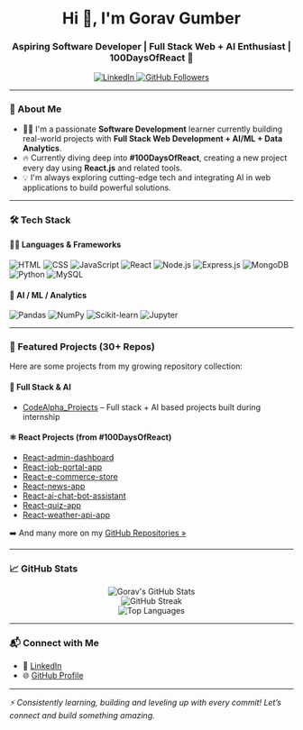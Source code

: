 <h1 align="center">Hi 👋, I'm Gorav Gumber</h1>
<h3 align="center">Aspiring Software Developer | Full Stack Web + AI Enthusiast | 100DaysOfReact 🚀</h3>

<p align="center">
  <a href="https://www.linkedin.com/in/gorav-gumber-9319a2342/" target="_blank">
    <img src="https://img.shields.io/badge/LinkedIn-Gorav Gumber-blue?style=flat-square&logo=linkedin" alt="LinkedIn">
  </a>
  <a href="https://github.com/Gauravg2630" target="_blank">
    <img src="https://img.shields.io/github/followers/Gauravg2630?label=Follow&style=social" alt="GitHub Followers">
  </a>
</p>

---

### 🧠 About Me

- 👨‍💻 I'm a passionate **Software Development** learner currently building real-world projects with **Full Stack Web Development + AI/ML + Data Analytics**.
- 🔥 Currently diving deep into **#100DaysOfReact**, creating a new project every day using **React.js** and related tools.
- 💡 I'm always exploring cutting-edge tech and integrating AI in web applications to build powerful solutions.

---

### 🛠️ Tech Stack

#### 👨‍💻 Languages & Frameworks
![HTML](https://img.shields.io/badge/-HTML5-E34F26?style=flat-square&logo=html5&logoColor=white)
![CSS](https://img.shields.io/badge/-CSS3-1572B6?style=flat-square&logo=css3)
![JavaScript](https://img.shields.io/badge/-JavaScript-F7DF1E?style=flat-square&logo=javascript&logoColor=black)
![React](https://img.shields.io/badge/-React-61DAFB?style=flat-square&logo=react)
![Node.js](https://img.shields.io/badge/-Node.js-339933?style=flat-square&logo=node.js&logoColor=white)
![Express.js](https://img.shields.io/badge/-Express.js-000000?style=flat-square&logo=express)
![MongoDB](https://img.shields.io/badge/-MongoDB-47A248?style=flat-square&logo=mongodb)
![Python](https://img.shields.io/badge/-Python-3776AB?style=flat-square&logo=python)
![MySQL](https://img.shields.io/badge/-MySQL-4479A1?style=flat-square&logo=mysql)

#### 🤖 AI / ML / Analytics
![Pandas](https://img.shields.io/badge/-Pandas-150458?style=flat-square&logo=pandas)
![NumPy](https://img.shields.io/badge/-NumPy-013243?style=flat-square&logo=numpy)
![Scikit-learn](https://img.shields.io/badge/-Scikit--learn-F7931E?style=flat-square&logo=scikitlearn)
![Jupyter](https://img.shields.io/badge/-Jupyter-F37626?style=flat-square&logo=jupyter)

---

### 🚀 Featured Projects (30+ Repos)

Here are some projects from my growing repository collection:

#### 🔗 Full Stack & AI
- [CodeAlpha_Projects](https://github.com/Gauravg2630/CodeAlpha_Projects) – Full stack + AI based projects built during internship

#### ⚛️ React Projects (from #100DaysOfReact)
- [React-admin-dashboard](https://github.com/Gauravg2630/React-admin-dashboard)
- [React-job-portal-app](https://github.com/Gauravg2630/React-job-portal-app)
- [React-e-commerce-store](https://github.com/Gauravg2630/React-e-commerce-store)
- [React-news-app](https://github.com/Gauravg2630/React-news-app)
- [React-ai-chat-bot-assistant](https://github.com/Gauravg2630/React-ai-chat-bot-assistant)
- [React-quiz-app](https://github.com/Gauravg2630/React-quiz-app)
- [React-weather-api-app](https://github.com/Gauravg2630/React-weather-api-app)

➡️ And many more on my [GitHub Repositories »](https://github.com/Gauravg2630?tab=repositories)

---

### 📈 GitHub Stats

<p align="center">
  <img src="https://github-readme-stats.vercel.app/api?username=Gauravg2630&show_icons=true&theme=radical" alt="Gorav's GitHub Stats" />
  <br />
  <img src="https://github-readme-streak-stats.herokuapp.com/?user=Gauravg2630&theme=radical" alt="GitHub Streak" />
  <br />
  <img src="https://github-readme-stats.vercel.app/api/top-langs/?username=Gauravg2630&layout=compact&theme=radical" alt="Top Languages" />
</p>

---

### 📬 Connect with Me

- 🔗 [LinkedIn](https://www.linkedin.com/in/gorav-gumber-9319a2342/)
- 🌐 [GitHub Profile](https://github.com/Gauravg2630)

---

*⚡ Consistently learning, building and leveling up with every commit! Let’s connect and build something amazing.*


